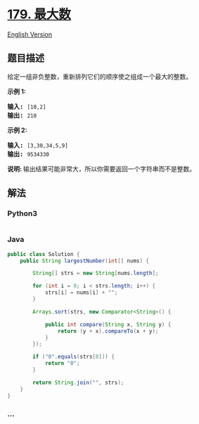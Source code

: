 # [179. 最大数](https://leetcode-cn.com/problems/largest-number)

[English Version](/solution/0100-0199/0179.Largest%20Number/README_EN.md)

## 题目描述

<!-- 这里写题目描述 -->
<p>给定一组非负整数，重新排列它们的顺序使之组成一个最大的整数。</p>

<p><strong>示例 1:</strong></p>

<pre><strong>输入:</strong> <code>[10,2]</code>
<strong>输出:</strong> <code>210</code></pre>

<p><strong>示例&nbsp;2:</strong></p>

<pre><strong>输入:</strong> <code>[3,30,34,5,9]</code>
<strong>输出:</strong> <code>9534330</code></pre>

<p><strong>说明: </strong>输出结果可能非常大，所以你需要返回一个字符串而不是整数。</p>

## 解法

<!-- 这里可写通用的实现逻辑 -->

<!-- tabs:start -->

### **Python3**

<!-- 这里可写当前语言的特殊实现逻辑 -->

```python

```

### **Java**

<!-- 这里可写当前语言的特殊实现逻辑 -->

```java
public class Solution {
    public String largestNumber(int[] nums) {

		String[] strs = new String[nums.length];

		for (int i = 0; i < strs.length; i++) {
			strs[i] = nums[i] + "";
		}

		Arrays.sort(strs, new Comparator<String>() {

			public int compare(String x, String y) {
				return (y + x).compareTo(x + y);
			}
		});

		if ("0".equals(strs[0])) {
			return "0";
		}

		return String.join("", strs);
	}
}
```

### **...**

```

```

<!-- tabs:end -->
